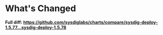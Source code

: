 # What's Changed


#### Full diff: https://github.com/sysdiglabs/charts/compare/sysdig-deploy-1.5.77...sysdig-deploy-1.5.78

